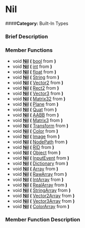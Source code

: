 #  Nil  
####**Category:** Built-In Types

###  Brief Description  


###  Member Functions 
  * void  **[Nil](#Nil)**  **(** [bool](class_bool) from  **)**
  * void  **[Nil](#Nil)**  **(** [int](class_int) from  **)**
  * void  **[Nil](#Nil)**  **(** [float](class_float) from  **)**
  * void  **[Nil](#Nil)**  **(** [String](class_string) from  **)**
  * void  **[Nil](#Nil)**  **(** [Vector2](class_vector2) from  **)**
  * void  **[Nil](#Nil)**  **(** [Rect2](class_rect2) from  **)**
  * void  **[Nil](#Nil)**  **(** [Vector3](class_vector3) from  **)**
  * void  **[Nil](#Nil)**  **(** [Matrix32](class_matrix32) from  **)**
  * void  **[Nil](#Nil)**  **(** [Plane](class_plane) from  **)**
  * void  **[Nil](#Nil)**  **(** [Quat](class_quat) from  **)**
  * void  **[Nil](#Nil)**  **(** [AABB](class_aabb) from  **)**
  * void  **[Nil](#Nil)**  **(** [Matrix3](class_matrix3) from  **)**
  * void  **[Nil](#Nil)**  **(** [Transform](class_transform) from  **)**
  * void  **[Nil](#Nil)**  **(** [Color](class_color) from  **)**
  * void  **[Nil](#Nil)**  **(** [Image](class_image) from  **)**
  * void  **[Nil](#Nil)**  **(** [NodePath](class_nodepath) from  **)**
  * void  **[Nil](#Nil)**  **(** [RID](class_rid) from  **)**
  * void  **[Nil](#Nil)**  **(** [Object](class_object) from  **)**
  * void  **[Nil](#Nil)**  **(** [InputEvent](class_inputevent) from  **)**
  * void  **[Nil](#Nil)**  **(** [Dictionary](class_dictionary) from  **)**
  * void  **[Nil](#Nil)**  **(** [Array](class_array) from  **)**
  * void  **[Nil](#Nil)**  **(** [RawArray](class_rawarray) from  **)**
  * void  **[Nil](#Nil)**  **(** [IntArray](class_intarray) from  **)**
  * void  **[Nil](#Nil)**  **(** [RealArray](class_realarray) from  **)**
  * void  **[Nil](#Nil)**  **(** [StringArray](class_stringarray) from  **)**
  * void  **[Nil](#Nil)**  **(** [Vector2Array](class_vector2array) from  **)**
  * void  **[Nil](#Nil)**  **(** [Vector3Array](class_vector3array) from  **)**
  * void  **[Nil](#Nil)**  **(** [ColorArray](class_colorarray) from  **)**

###  Member Function Description  
